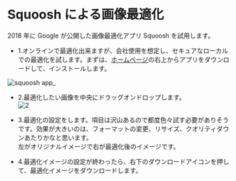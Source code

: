 # Squoosh による画像最適化

2018 年に Google が公開した画像最適化アプリ Squoosh を試用します。

- 1.オンラインで最適化出来ますが、会社使用を想定し、セキュアなローカルでの最適化を試します。まずは、[ホームページ](https://squoosh.app/)の右上からアプリをダウンロードして、インストールします。

![squoosh app_](https://user-images.githubusercontent.com/49807271/193400365-be18e322-03e1-4142-b3ed-1b32a27e389b.png)

- 2.最適化したい画像を中央にドラッグオンドロップします。  
  ![2](https://user-images.githubusercontent.com/49807271/193400882-25c97f3b-9315-41c9-9989-df14c3ef6793.png)

- 3.最適化の設定をします。項目は沢山あるので都度色々試す必要がありそうです。効果が大きいのは、フォーマットの変更、リサイズ、クオリティダウンあたりかなと思います。  
  左がオリジナルイメージで右が最適化後のイメージです。

- 4.最適化イメージの設定が終わったら、右下のダウンロードアイコンを押して、最適化イメージをダウンロードします。
